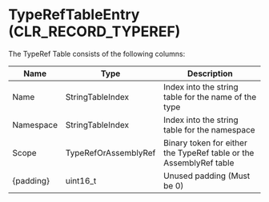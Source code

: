 # TypeRefTableEntry (CLR_RECORD_TYPEREF)

The TypeRef Table consists of the following columns:

| Name      | Type                 | Description  
|-----------|----------------------|------------  
| Name      | StringTableIndex     | Index into the string table for the name of the type
| Namespace | StringTableIndex     | Index into the string table for the namespace
| Scope     | TypeRefOrAssemblyRef | Binary token for either the TypeRef table or the AssemblyRef table
| {padding} | uint16_t             | Unused padding (Must be 0)
